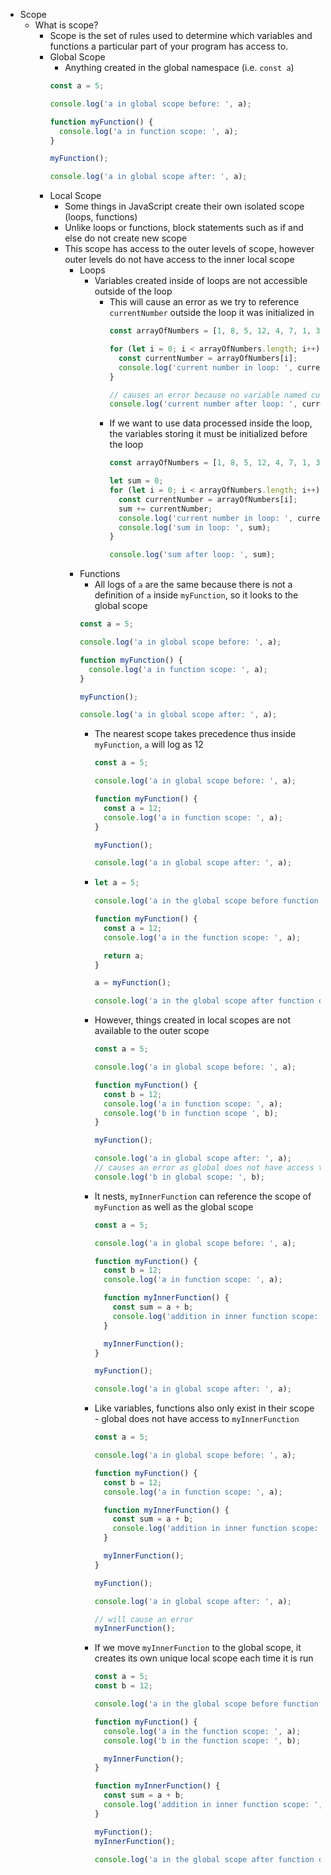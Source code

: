 - Scope
  - What is scope?
    - Scope is the set of rules used to determine which variables and functions a particular part of your program has access to.
    - Global Scope
        - Anything created in the global namespace (i.e. `const a`)
        ```js
        const a = 5;

        console.log('a in global scope before: ', a);

        function myFunction() {
          console.log('a in function scope: ', a);
        }

        myFunction();

        console.log('a in global scope after: ', a);
        ```
    - Local Scope
      - Some things in JavaScript create their own isolated scope (loops, functions)
      - Unlike loops or functions, block statements such as if and else do not create new scope
      - This scope has access to the outer levels of scope, however outer levels do not have access to the inner local scope
        - Loops
          - Variables created inside of loops are not accessible outside of the loop
            - This will cause an error as we try to reference `currentNumber` outside the loop it was initialized in
              ```js
              const arrayOfNumbers = [1, 8, 5, 12, 4, 7, 1, 34, 5];

              for (let i = 0; i < arrayOfNumbers.length; i++) {
                const currentNumber = arrayOfNumbers[i];
                console.log('current number in loop: ', currentNumber);
              }

              // causes an error because no variable named currentNumber is available on the global scope
              console.log('current number after loop: ', currentNumber);
              ```
            - If we want to use data processed inside the loop, the variables storing it must be initialized before the loop
              ```js
              const arrayOfNumbers = [1, 8, 5, 12, 4, 7, 1, 34, 5];

              let sum = 0;
              for (let i = 0; i < arrayOfNumbers.length; i++) {
                const currentNumber = arrayOfNumbers[i];
                sum += currentNumber;
                console.log('current number in loop: ', currentNumber);
                console.log('sum in loop: ', sum);
              }

              console.log('sum after loop: ', sum);
              ```
        - Functions
          - All logs of `a` are the same because there is not a definition of `a` inside `myFunction`, so it looks to the global scope
          ```js
          const a = 5;

          console.log('a in global scope before: ', a);

          function myFunction() {
            console.log('a in function scope: ', a);
          }

          myFunction();

          console.log('a in global scope after: ', a);
          ```
          - The nearest scope takes precedence thus inside `myFunction`, `a` will log as 12
            ```js
            const a = 5;

            console.log('a in global scope before: ', a);

            function myFunction() {
              const a = 12;
              console.log('a in function scope: ', a);
            }

            myFunction();

            console.log('a in global scope after: ', a);
            ```
          -
            ```js
            let a = 5;

            console.log('a in the global scope before function call: ', a);

            function myFunction() {
              const a = 12;
              console.log('a in the function scope: ', a);

              return a;
            }

            a = myFunction();

            console.log('a in the global scope after function call: ', a);
            ```
          - However, things created in local scopes are not available to the outer scope
            ```js
            const a = 5;

            console.log('a in global scope before: ', a);

            function myFunction() {
              const b = 12;
              console.log('a in function scope: ', a);
              console.log('b in function scope ', b);
            }

            myFunction();

            console.log('a in global scope after: ', a);
            // causes an error as global does not have access to a variable named b
            console.log('b in global scope: ', b);
            ```
          - It nests, `myInnerFunction` can reference the scope of `myFunction` as well as the global scope
            ```js
            const a = 5;

            console.log('a in global scope before: ', a);

            function myFunction() {
              const b = 12;
              console.log('a in function scope: ', a);

              function myInnerFunction() {
                const sum = a + b;
                console.log('addition in inner function scope: ', sum);
              }

              myInnerFunction();
            }

            myFunction();

            console.log('a in global scope after: ', a);
            ```
          - Like variables, functions also only exist in their scope - global does not have access to `myInnerFunction`
            ```js
            const a = 5;

            console.log('a in global scope before: ', a);

            function myFunction() {
              const b = 12;
              console.log('a in function scope: ', a);

              function myInnerFunction() {
                const sum = a + b;
                console.log('addition in inner function scope: ', sum);
              }

              myInnerFunction();
            }

            myFunction();

            console.log('a in global scope after: ', a);

            // will cause an error
            myInnerFunction();
            ```
          - If we move `myInnerFunction` to the global scope, it creates its own unique local scope each time it is run
            ```js
            const a = 5;
            const b = 12;

            console.log('a in the global scope before function call: ', a);

            function myFunction() {
              console.log('a in the function scope: ', a);
              console.log('b in the function scope: ', b);

              myInnerFunction();
            }

            function myInnerFunction() {
              const sum = a + b;
              console.log('addition in inner function scope: ', sum);
            }

            myFunction();
            myInnerFunction();

            console.log('a in the global scope after function call: ', a);
            ```
